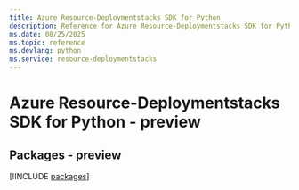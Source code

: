 ```yaml
---
title: Azure Resource-Deploymentstacks SDK for Python
description: Reference for Azure Resource-Deploymentstacks SDK for Python
ms.date: 08/25/2025
ms.topic: reference
ms.devlang: python
ms.service: resource-deploymentstacks
---
```

# Azure Resource-Deploymentstacks SDK for Python - preview
## Packages - preview
[!INCLUDE [packages](resource-deploymentstacks-index.md)]